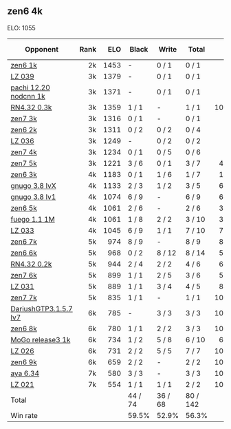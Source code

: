 ## zen6 4k ##

ELO: 1055

Opponent | Rank | ELO | Black | Write | Total | Win rate
---------|-----:|----:|-------|-------|-------|-------:
[zen6 1k](zen6%201k.md) | 2k | 1453 | - | 0 / 1 | 0 / 1 | 0.0%
[LZ 039](LZ%20039.md) | 3k | 1379 | - | 0 / 1 | 0 / 1 | 0.0%
[pachi 12.20 nodcnn 1k](pachi%2012.20%20nodcnn%201k.md) | 3k | 1371 | - | 0 / 1 | 0 / 1 | 0.0%
[RN4.32 0.3k](RN4.32%200.3k.md) | 3k | 1359 | 1 / 1 | - | 1 / 1 | 100.0%
[zen7 3k](zen7%203k.md) | 3k | 1316 | 0 / 1 | - | 0 / 1 | 0.0%
[zen6 2k](zen6%202k.md) | 3k | 1311 | 0 / 2 | 0 / 2 | 0 / 4 | 0.0%
[LZ 036](LZ%20036.md) | 3k | 1249 | - | 0 / 2 | 0 / 2 | 0.0%
[zen7 4k](zen7%204k.md) | 3k | 1234 | 0 / 1 | 0 / 5 | 0 / 6 | 0.0%
[zen7 5k](zen7%205k.md) | 3k | 1221 | 3 / 6 | 0 / 1 | 3 / 7 | 42.9%
[zen6 3k](zen6%203k.md) | 4k | 1183 | 0 / 1 | 1 / 6 | 1 / 7 | 14.3%
[gnugo 3.8 lvX](gnugo%203.8%20lvX.md) | 4k | 1133 | 2 / 3 | 1 / 2 | 3 / 5 | 60.0%
[gnugo 3.8 lv1](gnugo%203.8%20lv1.md) | 4k | 1074 | 6 / 9 | - | 6 / 9 | 66.7%
[zen6 5k](zen6%205k.md) | 4k | 1061 | 2 / 6 | - | 2 / 6 | 33.3%
[fuego 1.1 1M](fuego%201.1%201M.md) | 4k | 1061 | 1 / 8 | 2 / 2 | 3 / 10 | 30.0%
[LZ 033](LZ%20033.md) | 4k | 1045 | 6 / 9 | 1 / 1 | 7 / 10 | 70.0%
[zen6 7k](zen6%207k.md) | 5k | 974 | 8 / 9 | - | 8 / 9 | 88.9%
[zen6 6k](zen6%206k.md) | 5k | 968 | 0 / 2 | 8 / 12 | 8 / 14 | 57.1%
[RN4.32 0.2k](RN4.32%200.2k.md) | 5k | 944 | 2 / 4 | 2 / 2 | 4 / 6 | 66.7%
[zen7 6k](zen7%206k.md) | 5k | 899 | 1 / 1 | 2 / 5 | 3 / 6 | 50.0%
[LZ 031](LZ%20031.md) | 5k | 889 | 1 / 1 | 3 / 4 | 4 / 5 | 80.0%
[zen7 7k](zen7%207k.md) | 5k | 835 | 1 / 1 | - | 1 / 1 | 100.0%
[DariushGTP3.1.5.7 lv7](DariushGTP3.1.5.7%20lv7.md) | 6k | 785 | - | 3 / 3 | 3 / 3 | 100.0%
[zen6 8k](zen6%208k.md) | 6k | 780 | 1 / 1 | 2 / 2 | 3 / 3 | 100.0%
[MoGo release3 1k](MoGo%20release3%201k.md) | 6k | 734 | 1 / 2 | 5 / 8 | 6 / 10 | 60.0%
[LZ 026](LZ%20026.md) | 6k | 731 | 2 / 2 | 5 / 5 | 7 / 7 | 100.0%
[zen6 9k](zen6%209k.md) | 6k | 659 | 2 / 2 | - | 2 / 2 | 100.0%
[aya 6.34](aya%206.34.md) | 7k | 580 | 3 / 3 | - | 3 / 3 | 100.0%
[LZ 021](LZ%20021.md) | 7k | 554 | 1 / 1 | 1 / 1 | 2 / 2 | 100.0%
Total | | | 44 / 74 | 36 / 68 | 80 / 142 | 
Win rate| | | 59.5% | 52.9% | 56.3% | 

